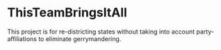 # ThisTeamBringsItAll
This project is for re-districting states without taking into account party-affiliations to eliminate gerrymandering. 
